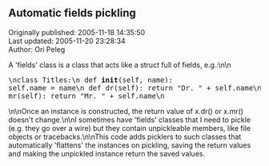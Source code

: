 ## Automatic fields pickling  
Originally published: 2005-11-18 14:35:50  
Last updated: 2005-11-20 23:28:34  
Author: Ori Peleg  
  
A 'fields' class is a class that acts like a struct full of fields, e.g.:\n\n<pre>\nclass Titles:\n  def __init__(self, name): self.name = name\n  def dr(self): return "Dr. " + self.name\n  def mr(self): return "Mr. " + self.name\n</pre>\n\nOnce an instance is constructed, the return value of x.dr() or x.mr() doesn't change.\n\nI sometimes have 'fields' classes that I need to pickle (e.g. they go over a wire) but they contain unpickleable members, like file objects or tracebacks.\n\nThis code adds picklers to such classes that automatically 'flattens' the instances on pickling, saving the return values and making the unpickled instance return the saved values.